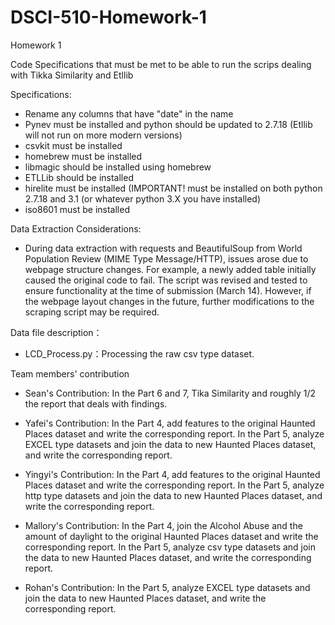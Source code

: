 # DSCI-510-Homework-1
Homework 1

Code Specifications that must be met to be able to run the scrips dealing with Tikka Similarity and Etllib 

Specifications:
- Rename any columns that have "date" in the name
- Pynev must be installed and python should be updated to 2.7.18 (Etllib will not run on more modern versions)
- csvkit must be installed
- homebrew must be installed
- libmagic should be installed using homebrew
- ETLLib should be installed
- hirelite must be installed (IMPORTANT! must be installed on both python 2.7.18 and 3.1 (or whatever python 3.X you have installed)
- iso8601 must be installed

Data Extraction Considerations:
- During data extraction with requests and BeautifulSoup from World Population Review (MIME Type Message/HTTP), issues arose due to webpage structure changes. For example, a newly added table initially caused the original code to fail. The script was revised and tested to ensure functionality at the time of submission (March 14). However, if the webpage layout changes in the future, further modifications to the scraping script may be required.



Data file description：
- LCD_Process.py：Processing the raw csv type dataset.




Team members' contribution

- Sean's Contribution: In the Part 6 and 7, Tika Similarity and roughly 1/2 the report that deals with findings.

- Yafei's Contribution: In the Part 4, add features to the original Haunted Places dataset and write the corresponding report. In the Part 5, analyze EXCEL type datasets and join the data to new Haunted Places dataset, and write the corresponding report.

- Yingyi's Contribution: In the Part 4, add features to the original Haunted Places dataset and write the corresponding report.  In the Part 5, analyze http type datasets and join the data to new Haunted Places dataset, and write the corresponding report.

- Mallory's Contribution: In the Part 4, join the Alcohol Abuse and  the amount of daylight to the original Haunted Places dataset and write the corresponding report.  In the Part 5, analyze csv type datasets and join the data to new Haunted Places dataset, and write the corresponding report.

- Rohan's Contribution:  In the Part 5, analyze EXCEL type datasets and join the data to new Haunted Places dataset, and write the corresponding report.

